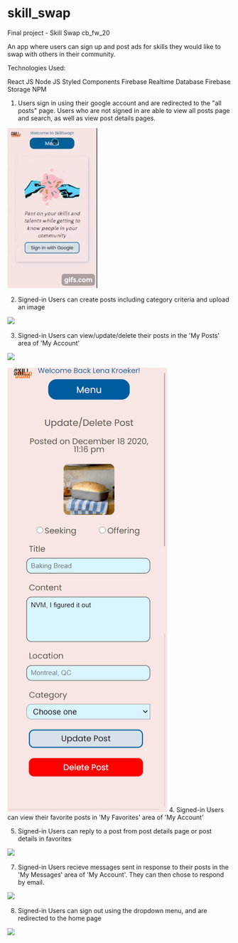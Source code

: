 # skill_swap
Final project - Skill Swap
cb_fw_20

An app where users can sign up and post ads for skills they would like to swap with others in their community.

Technologies Used:

React JS
Node JS
Styled Components
Firebase Realtime Database
Firebase Storage
NPM

1. Users sign in using their google account and are redirected to the "all posts" page. Users who are not signed in are able to view all posts page and search, as well as view post details pages.

![](signin.gif)

2. Signed-in Users can create posts including category criteria and upload an image

![](postad.gif)

3. Signed-in Users can view/update/delete their posts in the 'My Posts' area of 'My Account'

![](update.jpg)


![screenshot](screenshots/update.jpg?raw=true "Title")
4. Signed-in Users can view their favorite posts in 'My Favorites' area of 'My Account'

5. Signed-in Users can reply to a post from post details page or post details in favorites

![](reply.gif)

7. Signed-in Users recieve messages sent in response to their posts in the 'My Messages' area of 'My Account'. They can then chose to respond by email.

![](messages.gif)

8.  Signed-in Users can sign out using the dropdown menu, and are redirected to the home page

![](signout.gif)

